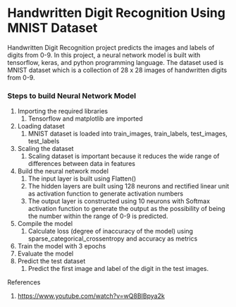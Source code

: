 # Handwritten Digit Recognition Using MNIST Dataset

Handwritten Digit Recognition project predicts the images and labels of digits from 0-9. In this project, a neural network model is built with tensorflow, keras, and python programming language. The dataset used is MNIST dataset which is a collection of 28 x 28 images of handwritten digits from 0-9.


### Steps to build Neural Network Model
1. Importing the required libraries
   1. Tensorflow and matplotlib are imported
2. Loading dataset
   1. MNIST dataset is loaded into train_images, train_labels, test_images, test_labels
3. Scaling the dataset
   1. Scaling dataset is important because it reduces the wide range of differences between data in features
4. Build the neural network model
   1. The input layer is built using Flatten()
   2. The hidden layers are built using 128 neurons and rectified linear unit as activation function to generate activation numbers
   3. The output layer is constructed using 10 neurons with Softmax activation function to generate the output as the possibility of being the number within the range of 0-9 is predicted.
5. Compile the model
   1. Calculate loss (degree of inaccuracy of the model) using sparse_categorical_crossentropy and accuracy as metrics
6. Train the model with 3 epochs 
7. Evaluate the model
8. Predict the test dataset 
   1. Predict the first image and label of the digit in the test images.

References
1. https://www.youtube.com/watch?v=wQ8BIBpya2k
   